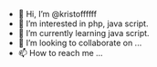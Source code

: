 - 👋 Hi, I’m @kristoffffff
- 👀 I’m interested in php, java script.
- 🌱 I’m currently learning java script.
- 💞️ I’m looking to collaborate on ...
- 📫 How to reach me ...

<!---
kristoffffff/kristoffffff is a ✨ special ✨ repository because its `README.md` (this file) appears on your GitHub profile.
You can click the Preview link to take a look at your changes.
--->
